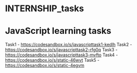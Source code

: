 # INTERNSHIP_tasks
# JavaScript learning tasks

Task1 - https://codesandbox.io/s/javascripttask1-kedlh
Task2 - https://codesandbox.io/s/javascripttask2-rfg0q
Task3 - https://codesandbox.io/s/javascripttask3-mvfto
Task4 - https://codesandbox.io/s/static-46wvt
Task5 - https://codesandbox.io/s/static-4egvm
